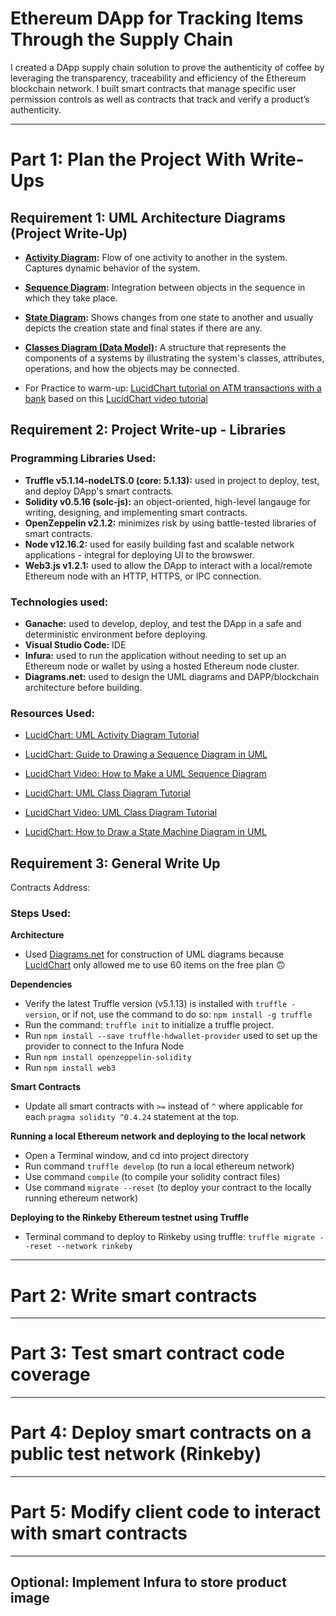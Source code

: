 # Ethereum DApp for Tracking Items Through the Supply Chain

I created a DApp supply chain solution to prove the authenticity of coffee by leveraging the transparency, traceability and efficiency of the Ethereum blockchain network. I built smart contracts that manage specific user permission controls as well as contracts that track and verify a product’s authenticity.

___

# Part 1: Plan the Project With Write-Ups

## Requirement 1: UML Architecture Diagrams (Project Write-Up)

- **[Activity Diagram](./architecture/UML-Diagrams-Activity-Diagram.png):** Flow of one activity to another in the system. Captures dynamic behavior of the system.

- **[Sequence Diagram](./architecture/UML-Diagrams-Sequence-Diagram.png):** Integration between objects in the sequence in which they take place.

- **[State Diagram](./architecture/UML-Diagrams-State-Diagram.png):** Shows changes from one state to another and usually depicts the creation state and final states if there are any.

- **[Classes Diagram (Data Model)](./architecture/UML-Diagrams-Class-(Data-Modeling).png):** A structure that represents the components of a systems by illustrating the system's classes, attributes, operations, and how the objects may be connected.

- For Practice to warm-up: [LucidChart tutorial on ATM transactions with a bank](./architecture/Practice-Sequence-Diagram-Example-(LucidChart).png) based on this [LucidChart video tutorial](https://www.youtube.com/watch?v=pCK6prSq8aw)


## Requirement 2: Project Write-up - Libraries

### Programming Libraries Used:
- **Truffle v5.1.14-nodeLTS.0 (core: 5.1.13):** used in project to deploy, test, and deploy DApp's smart contracts.
- **Solidity v0.5.16 (solc-js):** an object-oriented, high-level langauge for writing, designing, and implementing smart contracts.
- **OpenZeppelin v2.1.2:** minimizes risk by using battle-tested libraries of smart contracts. 
- **Node v12.16.2:** used for easily building fast and scalable network applications - integral for deploying UI to the browswer.
- **Web3.js v1.2.1:** used to allow the DApp to interact with a local/remote Ethereum node with an HTTP, HTTPS, or IPC connection.

### Technologies used:
- **Ganache:** used to develop, deploy, and test the DApp in a safe and deterministic environment before deploying.
- **Visual Studio Code:** IDE
- **Infura:** used to run the application without needing to set up an Ethereum node or wallet by using a hosted Ethereum node cluster.
- **Diagrams.net:** used to design the UML diagrams and DAPP/blockchain architecture before building.

### Resources Used:
- [LucidChart: UML Activity Diagram Tutorial](https://www.lucidchart.com/pages/uml-activity-diagram)

- [LucidChart: Guide to Drawing a Sequence Diagram in UML](https://www.lucidchart.com/pages/how-to-draw-a-sequence-diagram-in-UML?a=1)

- [LucidChart Video: How to Make a UML Sequence Diagram](https://www.youtube.com/watch?v=pCK6prSq8aw)

- [LucidChart: UML Class Diagram Tutorial](https://www.lucidchart.com/pages/uml-class-diagram)

- [LucidChart Video: UML Class Diagram Tutorial](https://www.youtube.com/watch?v=UI6lqHOVHic)

- [LucidChart: How to Draw a State Machine Diagram in UML](https://www.lucidchart.com/pages/how-to-draw-a-state-machine-diagram-in-uml)


## Requirement 3: General Write Up

Contracts Address:


### Steps Used:
**Architecture**
- Used [Diagrams.net](https://app.diagrams.net/) for construction of UML diagrams because [LucidChart](https://www.lucidchart.com/) only allowed me to use 60 items on the free plan 🙃


**Dependencies**
- Verify the latest Truffle version (v5.1.13) is installed with `truffle -version`, or if not, use the command to do so: `npm install -g truffle`
- Run the command: `truffle init` to initialize a truffle project.
- Run `npm install --save truffle-hdwallet-provider` used to set up the provider to connect to the Infura Node
- Run `npm install openzeppelin-solidity`
- Run `npm install web3`

**Smart Contracts**
- Update all smart contracts with `>=` instead of `^` where applicable for each `pragma solidity ^0.4.24` statement at the top.



**Running a local Ethereum network and deploying to the local network**
- Open a Terminal window, and cd into project directory
- Run command `truffle develop` (to run a local ethereum network)
- Use command `compile` (to compile your solidity contract files)
- Use command `migrate --reset` (to deploy your contract to the locally running ethereum network)

**Deploying to the Rinkeby Ethereum testnet using Truffle**
- Terminal command to deploy to Rinkeby using truffle: `truffle migrate --reset --network rinkeby`

___

# Part 2: Write smart contracts

___

# Part 3: Test smart contract code coverage

___

# Part 4: Deploy smart contracts on a public test network (Rinkeby)

___

# Part 5: Modify client code to interact with smart contracts

___

## Optional: Implement Infura to store product image